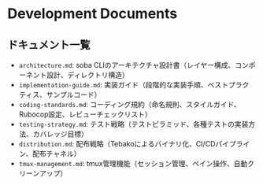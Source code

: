 # Development Documents

## ドキュメント一覧

- `architecture.md`: soba CLIのアーキテクチャ設計書（レイヤー構成、コンポーネント設計、ディレクトリ構造）
- `implementation-guide.md`: 実装ガイド（段階的な実装手順、ベストプラクティス、サンプルコード）
- `coding-standards.md`: コーディング規約（命名規則、スタイルガイド、Rubocop設定、レビューチェックリスト）
- `testing-strategy.md`: テスト戦略（テストピラミッド、各種テストの実装方法、カバレッジ目標）
- `distribution.md`: 配布戦略（Tebakoによるバイナリ化、CI/CDパイプライン、配布チャネル）
- `tmux-management.md`: tmux管理機能（セッション管理、ペイン操作、自動クリーンアップ）